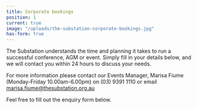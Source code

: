 ```yaml
---
title: Corporate bookings
position: 1
current: true
image: "/uploads/the-substation-corporate-bookings.jpg"
has-form: true
---
```


The Substation understands the time and planning it takes to run a successful conference, AGM or event. Simply fill in your details below, and we will contact you within 24 hours to discuss your needs.

For more information please contact our Events Manager, Marisa Fiume (Monday-Friday 10.00am-6.00pm) on (03) 9391 1110 or email marisa.fiume@thesubstation.org.au

Feel free to fill out the enquiry form below.
